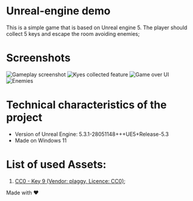 ﻿# Unreal-engine demo
This is a simple game that is based on Unreal engine 5.
The player should collect 5 keys and escape the room avoiding enemies;

# Screenshots

![Gameplay screenshot](./Screenshots/Screenshot1.png)
![Kyes collected feature](./Screenshots/Screenshot2.png)
![Game over UI](./Screenshots/Screenshot3.png)
![Enemies](./Screenshots/Screenshot4.png)

# Technical characteristics of the project
* Version of Unreal Engine: 5.3.1-28051148+++UE5+Release-5.3
* Made on Windows 11

# List of used Assets:

1) [CC0 - Key 9 (Vendor: plaggy, Licence: CC0)](https://sketchfab.com/3d-models/cc0-key-9-2b72a24dbf594086b02d168ea9280b89);

Made with ❤️